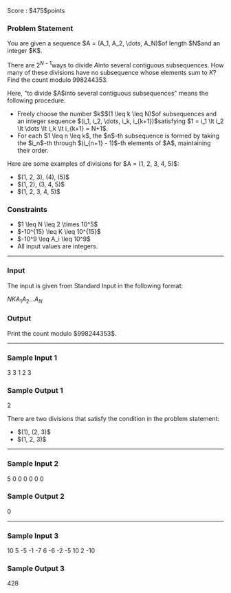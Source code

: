
<div>

<span>

<span>

<p>
Score : $475$points
</p>

<div>

<section>

### **Problem Statement**

<p>
You are given a sequence $A = (A_1, A_2, \dots, A_N)$of length $N$and an integer $K$.

There are $2^{N-1}$ways to divide $A$into several contiguous subsequences. How many of these divisions have no subsequence whose elements sum to $K$? Find the count modulo $998244353$.
</p>

<p>
Here, "to divide $A$into several contiguous subsequences" means the following procedure.
</p>

<ul>

<li>
Freely choose the number $k$$(1 \leq k \leq N)$of subsequences and an integer sequence $(i_1, i_2, \dots, i_k, i_{k+1})$satisfying $1 = i_1 \lt i_2 \lt \dots \lt i_k \lt i_{k+1} = N+1$.
</li>

<li>
For each $1 \leq n \leq k$, the $n$-th subsequence is formed by taking the $i_n$-th through $(i_{n+1} - 1)$-th elements of $A$, maintaining their order.
</li>

</ul>

<p>
Here are some examples of divisions for $A = (1, 2, 3, 4, 5)$:
</p>

<ul>

<li>
$(1, 2, 3), (4), (5)$
</li>

<li>
$(1, 2), (3, 4, 5)$
</li>

<li>
$(1, 2, 3, 4, 5)$
</li>

</ul>

</section>

</div>

<div>

<section>

### **Constraints**

<ul>

<li>
$1 \leq N \leq 2 \times 10^5$
</li>

<li>
$-10^{15} \leq K \leq 10^{15}$
</li>

<li>
$-10^9 \leq A_i \leq 10^9$
</li>

<li>
All input values are integers.
</li>

</ul>

</section>

</div>

---

<div>

<div>

<section>

### **Input**

<p>
The input is given from Standard Input in the following format:
</p>

<div>

$N$$K$$A_1$$A_2$$\dots$$A_N$
</div>

</section>

</div>

<div>

<section>

### **Output**

<p>
Print the count modulo $998244353$.
</p>

</section>

</div>

</div>

---

<div>

<section>

### **Sample Input 1**

<div>

3 3
1 2 3

</div>

</section>

</div>

<div>

<section>

### **Sample Output 1**

<div>

2

</div>

<p>
There are two divisions that satisfy the condition in the problem statement:
</p>

<ul>

<li>
$(1), (2, 3)$
</li>

<li>
$(1, 2, 3)$
</li>

</ul>

</section>

</div>

---

<div>

<section>

### **Sample Input 2**

<div>

5 0
0 0 0 0 0

</div>

</section>

</div>

<div>

<section>

### **Sample Output 2**

<div>

0

</div>

</section>

</div>

---

<div>

<section>

### **Sample Input 3**

<div>

10 5
-5 -1 -7 6 -6 -2 -5 10 2 -10

</div>

</section>

</div>

<div>

<section>

### **Sample Output 3**

<div>

428

</div>

</section>

</div>

</span>

</span>

</div>
